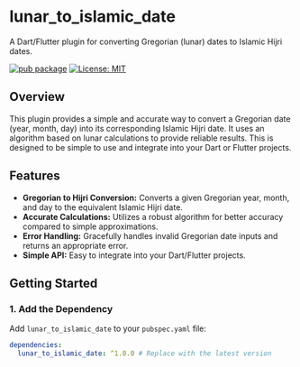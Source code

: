 # lunar_to_islamic_date

A Dart/Flutter plugin for converting Gregorian (lunar) dates to Islamic Hijri dates.

[![pub package](https://img.shields.io/pub/v/lunar_to_islamic_date.svg)](https://pub.dev/packages/lunar_to_islamic_date)
[![License: MIT](https://img.shields.io/badge/License-MIT-yellow.svg)](https://opensource.org/licenses/MIT)

## Overview

This plugin provides a simple and accurate way to convert a Gregorian date (year, month, day) into its corresponding Islamic Hijri date. It uses an algorithm based on lunar calculations to provide reliable results. This is designed to be simple to use and integrate into your Dart or Flutter projects.

## Features

*   **Gregorian to Hijri Conversion:** Converts a given Gregorian year, month, and day to the equivalent Islamic Hijri date.
*   **Accurate Calculations:** Utilizes a robust algorithm for better accuracy compared to simple approximations.
*   **Error Handling:** Gracefully handles invalid Gregorian date inputs and returns an appropriate error.
*   **Simple API:** Easy to integrate into your Dart/Flutter projects.

## Getting Started

### 1. Add the Dependency

Add `lunar_to_islamic_date` to your `pubspec.yaml` file:

```yaml
dependencies:
  lunar_to_islamic_date: ^1.0.0 # Replace with the latest version
